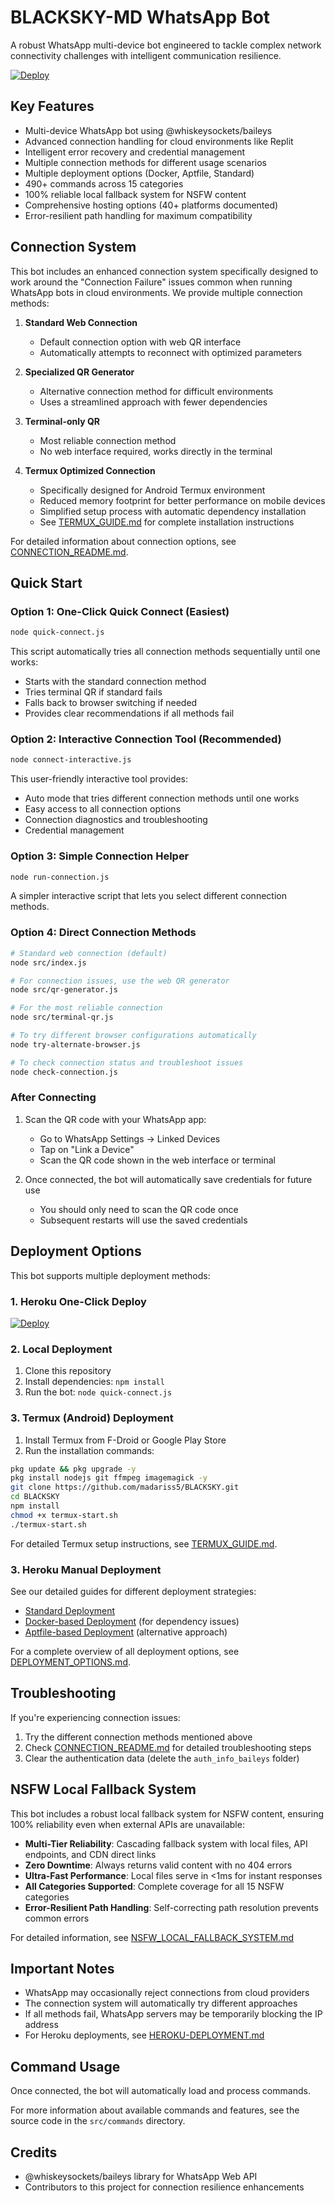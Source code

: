 # BLACKSKY-MD WhatsApp Bot

A robust WhatsApp multi-device bot engineered to tackle complex network connectivity challenges with intelligent communication resilience.

[![Deploy](https://www.herokucdn.com/deploy/button.svg)](https://heroku.com/deploy?template=https://github.com/yourusername/your-repo-name)

## Key Features

- Multi-device WhatsApp bot using @whiskeysockets/baileys
- Advanced connection handling for cloud environments like Replit
- Intelligent error recovery and credential management
- Multiple connection methods for different usage scenarios
- Multiple deployment options (Docker, Aptfile, Standard)
- 490+ commands across 15 categories
- 100% reliable local fallback system for NSFW content
- Comprehensive hosting options (40+ platforms documented)
- Error-resilient path handling for maximum compatibility

## Connection System

This bot includes an enhanced connection system specifically designed to work around the "Connection Failure" issues common when running WhatsApp bots in cloud environments. We provide multiple connection methods:

1. **Standard Web Connection**
   - Default connection option with web QR interface
   - Automatically attempts to reconnect with optimized parameters

2. **Specialized QR Generator**
   - Alternative connection method for difficult environments
   - Uses a streamlined approach with fewer dependencies

3. **Terminal-only QR**
   - Most reliable connection method
   - No web interface required, works directly in the terminal

4. **Termux Optimized Connection**
   - Specifically designed for Android Termux environment
   - Reduced memory footprint for better performance on mobile devices
   - Simplified setup process with automatic dependency installation
   - See [TERMUX_GUIDE.md](TERMUX_GUIDE.md) for complete installation instructions

For detailed information about connection options, see [CONNECTION_README.md](CONNECTION_README.md).

## Quick Start

### Option 1: One-Click Quick Connect (Easiest)

```bash
node quick-connect.js
```

This script automatically tries all connection methods sequentially until one works:
- Starts with the standard connection method
- Tries terminal QR if standard fails
- Falls back to browser switching if needed
- Provides clear recommendations if all methods fail

### Option 2: Interactive Connection Tool (Recommended)

```bash
node connect-interactive.js
```

This user-friendly interactive tool provides:
- Auto mode that tries different connection methods until one works
- Easy access to all connection options
- Connection diagnostics and troubleshooting
- Credential management

### Option 3: Simple Connection Helper

```bash
node run-connection.js
```

A simpler interactive script that lets you select different connection methods.

### Option 4: Direct Connection Methods

```bash
# Standard web connection (default)
node src/index.js

# For connection issues, use the web QR generator
node src/qr-generator.js

# For the most reliable connection
node src/terminal-qr.js

# To try different browser configurations automatically
node try-alternate-browser.js

# To check connection status and troubleshoot issues
node check-connection.js
```

### After Connecting

1. Scan the QR code with your WhatsApp app:
   - Go to WhatsApp Settings → Linked Devices
   - Tap on "Link a Device"
   - Scan the QR code shown in the web interface or terminal

2. Once connected, the bot will automatically save credentials for future use
   - You should only need to scan the QR code once
   - Subsequent restarts will use the saved credentials

## Deployment Options

This bot supports multiple deployment methods:

### 1. Heroku One-Click Deploy 

[![Deploy](https://www.herokucdn.com/deploy/button.svg)](https://heroku.com/deploy?template=https://github.com/yourusername/your-repo-name)

### 2. Local Deployment

1. Clone this repository
2. Install dependencies: `npm install`
3. Run the bot: `node quick-connect.js`

### 3. Termux (Android) Deployment

1. Install Termux from F-Droid or Google Play Store
2. Run the installation commands:
```bash
pkg update && pkg upgrade -y
pkg install nodejs git ffmpeg imagemagick -y
git clone https://github.com/madariss5/BLACKSKY.git
cd BLACKSKY
npm install
chmod +x termux-start.sh
./termux-start.sh
```

For detailed Termux setup instructions, see [TERMUX_GUIDE.md](TERMUX_GUIDE.md).

### 3. Heroku Manual Deployment

See our detailed guides for different deployment strategies:
- [Standard Deployment](HEROKU-DEPLOYMENT.md)
- [Docker-based Deployment](HEROKU-DOCKER-GUIDE.md) (for dependency issues)
- [Aptfile-based Deployment](HEROKU-APTFILE-GUIDE.md) (alternative approach)

For a complete overview of all deployment options, see [DEPLOYMENT_OPTIONS.md](DEPLOYMENT_OPTIONS.md).

## Troubleshooting

If you're experiencing connection issues:

1. Try the different connection methods mentioned above
2. Check [CONNECTION_README.md](CONNECTION_README.md) for detailed troubleshooting steps
3. Clear the authentication data (delete the `auth_info_baileys` folder)

## NSFW Local Fallback System

This bot includes a robust local fallback system for NSFW content, ensuring 100% reliability even when external APIs are unavailable:

- **Multi-Tier Reliability**: Cascading fallback system with local files, API endpoints, and CDN direct links
- **Zero Downtime**: Always returns valid content with no 404 errors
- **Ultra-Fast Performance**: Local files serve in <1ms for instant responses
- **All Categories Supported**: Complete coverage for all 15 NSFW categories
- **Error-Resilient Path Handling**: Self-correcting path resolution prevents common errors

For detailed information, see [NSFW_LOCAL_FALLBACK_SYSTEM.md](NSFW_LOCAL_FALLBACK_SYSTEM.md)

## Important Notes

- WhatsApp may occasionally reject connections from cloud providers
- The connection system will automatically try different approaches
- If all methods fail, WhatsApp servers may be temporarily blocking the IP address
- For Heroku deployments, see [HEROKU-DEPLOYMENT.md](HEROKU-DEPLOYMENT.md)

## Command Usage

Once connected, the bot will automatically load and process commands.

For more information about available commands and features, see the source code in the `src/commands` directory.

## Credits

- @whiskeysockets/baileys library for WhatsApp Web API
- Contributors to this project for connection resilience enhancements
